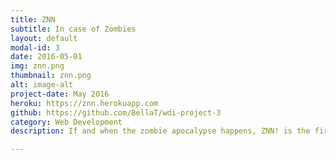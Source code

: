 ```yaml
---
title: ZNN
subtitle: In case of Zombies
layout: default
modal-id: 3
date: 2016-05-01
img: znn.png
thumbnail: znn.png
alt: image-alt
project-date: May 2016
heroku: https://znn.herokuapp.com
github: https://github.com/BellaT/wdi-project-3
category: Web Development
description: If and when the zombie apocalypse happens, ZNN! is the first place you should visit. It contains all the information about places of interest (i.e. Hospitals, supermarkets etc), tips for survival, and goods to buy. You can search anywhere on the map, and using the key provided you can find any local useful locations that are paramount for your survival.

---
```

